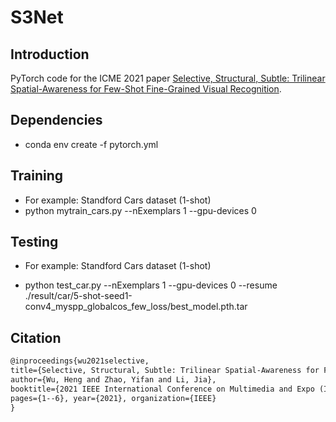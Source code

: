 # S3Net

## Introduction

PyTorch code for the ICME 2021 paper [Selective, Structural, Subtle: Trilinear Spatial-Awareness for Few-Shot Fine-Grained Visual Recognition](http://cvteam.net/papers/2021_ICME_Selective,%20Structural,%20Subtle%20Trilinear%20Spatial-Awareness%20for%20Few-Shot%20Fine-Grained%20Visual%20Recognition.pdf).

## Dependencies

- conda env create -f pytorch.yml

## Training

- For example: Standford Cars dataset (1-shot)
- python mytrain_cars.py --nExemplars 1 --gpu-devices 0

## Testing

- For example: Standford Cars dataset (1-shot)

- python test_car.py --nExemplars 1 --gpu-devices 0 --resume ./result/car/5-shot-seed1-conv4_myspp_globalcos_few_loss/best_model.pth.tar

## Citation

```html
@inproceedings{wu2021selective, 
title={Selective, Structural, Subtle: Trilinear Spatial-Awareness for Few-Shot Fine-Grained Visual Recognition}, 
author={Wu, Heng and Zhao, Yifan and Li, Jia}, 
booktitle={2021 IEEE International Conference on Multimedia and Expo (ICME)},
pages={1--6}, year={2021}, organization={IEEE} 
}
```

